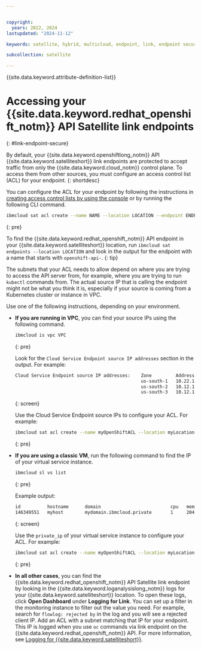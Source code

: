 ```yaml
---


copyright:
  years: 2022, 2024
lastupdated: "2024-11-12"

keywords: satellite, hybrid, multicloud, endpoint, link, endpoint secure

subcollection: satellite

---
```


{{site.data.keyword.attribute-definition-list}}

# Accessing your {{site.data.keyword.redhat_openshift_notm}} API Satellite link endpoints
{: #link-endpoint-secure}

By default, your {{site.data.keyword.openshiftlong_notm}} API {{site.data.keyword.satelliteshort}} link endpoints are protected to accept traffic from only the {{site.data.keyword.cloud_notm}} control plane. To access them from other sources, you must configure an access control list (ACL) for your endpoint.
{: shortdesc}

You can configure the ACL for your endpoint by following the instructions in [creating access control lists by using the console](/docs/satellite?topic=satellite-link-cloud-create&interface=ui#link-sources-ui) or by running the following CLI command.

```sh
ibmcloud sat acl create --name NAME --location LOCATION --endpoint ENDPOINT --subnet SUBNET [--subnet SUBNET ...]
```
{: pre}

To find the {{site.data.keyword.redhat_openshift_notm}} API endpoint in your {{site.data.keyword.satelliteshort}} location, run `ibmcloud sat endpoints --location LOCATION` and look in the output for the endpoint with a name that starts with `openshift-api-`.
{: tip}

The subnets that your ACL needs to allow depend on where you are trying to access the API server from, for example, where you are trying to run `kubectl` commands from. The actual source IP that is calling the endpoint might not be what you think it is, especially if your source is coming from a Kubernetes cluster or instance in VPC.

Use one of the following instructions, depending on your environment.

* **If you are running in VPC**, you can find your source IPs using the following command.

    ```sh
    ibmcloud is vpc VPC
    ```
    {: pre}

    Look for the `Cloud Service Endpoint source IP addresses` section in the output. For example:

    ```txt
    Cloud Service Endpoint source IP addresses:    Zone         Address
                                                   us-south-1   10.22.13.83
                                                   us-south-2   10.12.158.57
                                                   us-south-3   10.12.164.28
    ```
    {: screen}

    Use the Cloud Service Endpoint source IPs to configure your ACL. For example:

    ```sh
    ibmcloud sat acl create --name myOpenShiftACL --location myLocation --endpoint openshift-api-cqv7rh4w0pf9mjcsacd0 --subnet 10.22.13.83 --subnet 10.12.158.57 --subnet 10.12.164.28
    ```
    {: pre}

* **If you are using a classic VM**, run the following command to find the IP of your virtual service instance.

    ```sh
    ibmcloud sl vs list
    ```
    {: pre}

    Example output:

    ```txt
    id          hostname      domain                          cpu   memory   public_ip        private_ip       datacenter   action
    146349551   myhost        mydomain.ibmcloud.private       1     2048     169.48.27.170    10.166.165.5     tor01
    ```
    {: screen}

    Use the `private_ip` of your virtual service instance to configure your ACL. For example:

    ```sh
    ibmcloud sat acl create --name myOpenShiftACL --location myLocation --endpoint openshift-api-cqv7rh4w0pf9mjcsacd0 --subnet 10.166.165.5
    ```
    {: pre}

* **In all other cases**, you can find the {{site.data.keyword.redhat_openshift_notm}} API Satellite link endpoint by looking in the {{site.data.keyword.loganalysislong_notm}} logs for your {{site.data.keyword.satelliteshort}} location. To open these logs, click **Open Dashboard** under **Logging for Link**. You can set up a filter in the monitoring instance to filter out the value you need. For example, search for `flowlog: rejected by` in the log and you will see a rejected client IP. Add an ACL with a subnet matching that IP for your endpoint. This IP is logged when you use `oc` commands via link endpoint on the {{site.data.keyword.redhat_openshift_notm}} API. For more information, see [Logging for {{site.data.keyword.satelliteshort}}](/docs/satellite?topic=satellite-health).
